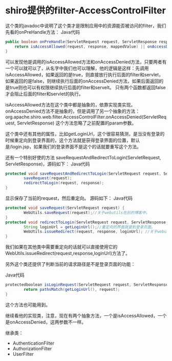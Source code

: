# shiro提供的filter-AccessControlFilter

这个类的javadoc中说明了这个类才是限制应用中的资源能否被访问的filter，我们先看的onPreHandle方法：
Java代码
```java
public boolean onPreHandle(ServletRequest request, ServletResponse response, Object mappedValue) throws Exception {  
    return isAccessAllowed(request, response, mappedValue) || onAccessDenied(request, response, mappedValue);  
}  
```

 
可以发现他是调用的isAccessAllowed方法和onAccessDenied方法，只要两者有一个可以就可以了，从名字中我们也可以理解，他的逻辑是这样：先调用isAccessAllowed，如果返回的是true，则直接放行执行后面的filter和servlet，如果返回的是false，则继续执行后面的onAccessDenied方法，如果后面返回的是true则也可以有权限继续执行后面的filter和servelt。
只有两个函数都返回false才会阻止后面的filter和servlet的执行。
 
isAccessAllowed方法在这个类中都是抽象的，依靠实现类实现。onAccessDenied方法不是抽象的，但是调用了另一个抽象的方法：
org.apache.shiro.web.filter.AccessControlFilter.onAccessDenied(ServletRequest, ServletResponse)
这个方法忽略了之前配置的param参数。
 
这个类中还有其他的属性，比如getLoginUrl，这个很容易猜测，是当没有登录的时候重定向到登录界面的，这个方法就是获得登录界面的位置，默认是/login.jsp，如果我们的登录界面不是这个的话就要重写这个方法。
 
还有一个特别好使的方法
saveRequestAndRedirectToLogin(ServletRequest, ServletResponse)，源码如下：
Java代码
```java
protected void saveRequestAndRedirectToLogin(ServletRequest request, ServletResponse response) throws IOException {  
        saveRequest(request);  
        redirectToLogin(request, response);  
} 
```
 
 
 
显示保存了当前的request，然后重定向。
源码如下：
Java代码
```java
protected void saveRequest(ServletRequest request) {  
        WebUtils.saveRequest(request);//关于webutils在别的博客中。  
}  
protected void redirectToLogin(ServletRequest request, ServletResponse response) throws IOException {  
        String loginUrl = getLoginUrl();//重定向的界面就是到登录页面。  
        WebUtils.issueRedirect(request, response, loginUrl); //关于webutils在别的博客中。  
}
```
 
 
我们如果在其他类中需要重定向的话就可以直接使用它的WebUtils.issueRedirect(request,response,loginUrl)方法了。
 
另外这个类还提供了判断当前的请求路径是不是登录页面的功能：
 
Java代码
```java
protectedboolean isLoginRequest(ServletRequest request, ServletResponse response) {  
        return pathsMatch(getLoginUrl(), request);  
}  
```

这个方法也可能用到。
 
 
继续看他的实现类，注意，现在有两个抽象方法，一个是isAccessAllowed，一个是onAccessDenied，这两参数不一样。
 
继承类：
- AuthenticationFilter
- AuthorizationFilter
- UserFilter